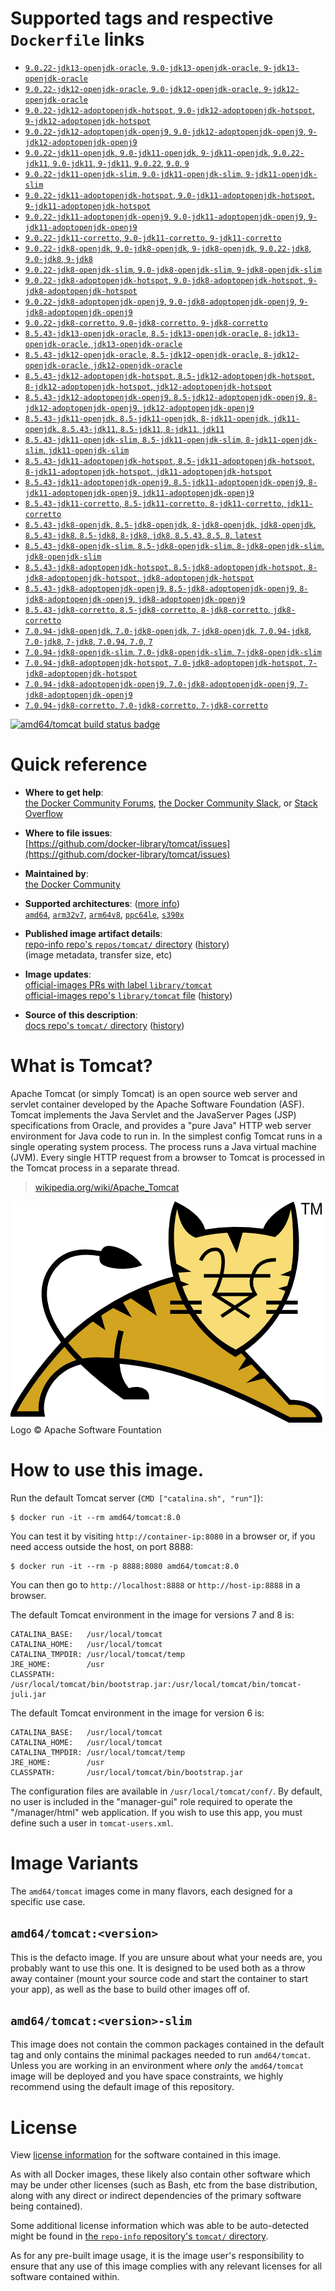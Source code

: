 <!--

********************************************************************************

WARNING:

    DO NOT EDIT "tomcat/README.md"

    IT IS AUTO-GENERATED

    (from the other files in "tomcat/" combined with a set of templates)

********************************************************************************

-->

# Supported tags and respective `Dockerfile` links

-	[`9.0.22-jdk13-openjdk-oracle`, `9.0-jdk13-openjdk-oracle`, `9-jdk13-openjdk-oracle`](https://github.com/docker-library/tomcat/blob/1c76426151f1d88bc3dc042d5b45174f9f9ae3d0/9.0/jdk13/openjdk-oracle/Dockerfile)
-	[`9.0.22-jdk12-openjdk-oracle`, `9.0-jdk12-openjdk-oracle`, `9-jdk12-openjdk-oracle`](https://github.com/docker-library/tomcat/blob/1c76426151f1d88bc3dc042d5b45174f9f9ae3d0/9.0/jdk12/openjdk-oracle/Dockerfile)
-	[`9.0.22-jdk12-adoptopenjdk-hotspot`, `9.0-jdk12-adoptopenjdk-hotspot`, `9-jdk12-adoptopenjdk-hotspot`](https://github.com/docker-library/tomcat/blob/1c76426151f1d88bc3dc042d5b45174f9f9ae3d0/9.0/jdk12/adoptopenjdk-hotspot/Dockerfile)
-	[`9.0.22-jdk12-adoptopenjdk-openj9`, `9.0-jdk12-adoptopenjdk-openj9`, `9-jdk12-adoptopenjdk-openj9`](https://github.com/docker-library/tomcat/blob/1c76426151f1d88bc3dc042d5b45174f9f9ae3d0/9.0/jdk12/adoptopenjdk-openj9/Dockerfile)
-	[`9.0.22-jdk11-openjdk`, `9.0-jdk11-openjdk`, `9-jdk11-openjdk`, `9.0.22-jdk11`, `9.0-jdk11`, `9-jdk11`, `9.0.22`, `9.0`, `9`](https://github.com/docker-library/tomcat/blob/1c76426151f1d88bc3dc042d5b45174f9f9ae3d0/9.0/jdk11/openjdk/Dockerfile)
-	[`9.0.22-jdk11-openjdk-slim`, `9.0-jdk11-openjdk-slim`, `9-jdk11-openjdk-slim`](https://github.com/docker-library/tomcat/blob/1c76426151f1d88bc3dc042d5b45174f9f9ae3d0/9.0/jdk11/openjdk-slim/Dockerfile)
-	[`9.0.22-jdk11-adoptopenjdk-hotspot`, `9.0-jdk11-adoptopenjdk-hotspot`, `9-jdk11-adoptopenjdk-hotspot`](https://github.com/docker-library/tomcat/blob/1c76426151f1d88bc3dc042d5b45174f9f9ae3d0/9.0/jdk11/adoptopenjdk-hotspot/Dockerfile)
-	[`9.0.22-jdk11-adoptopenjdk-openj9`, `9.0-jdk11-adoptopenjdk-openj9`, `9-jdk11-adoptopenjdk-openj9`](https://github.com/docker-library/tomcat/blob/1c76426151f1d88bc3dc042d5b45174f9f9ae3d0/9.0/jdk11/adoptopenjdk-openj9/Dockerfile)
-	[`9.0.22-jdk11-corretto`, `9.0-jdk11-corretto`, `9-jdk11-corretto`](https://github.com/docker-library/tomcat/blob/1c76426151f1d88bc3dc042d5b45174f9f9ae3d0/9.0/jdk11/corretto/Dockerfile)
-	[`9.0.22-jdk8-openjdk`, `9.0-jdk8-openjdk`, `9-jdk8-openjdk`, `9.0.22-jdk8`, `9.0-jdk8`, `9-jdk8`](https://github.com/docker-library/tomcat/blob/1c76426151f1d88bc3dc042d5b45174f9f9ae3d0/9.0/jdk8/openjdk/Dockerfile)
-	[`9.0.22-jdk8-openjdk-slim`, `9.0-jdk8-openjdk-slim`, `9-jdk8-openjdk-slim`](https://github.com/docker-library/tomcat/blob/1c76426151f1d88bc3dc042d5b45174f9f9ae3d0/9.0/jdk8/openjdk-slim/Dockerfile)
-	[`9.0.22-jdk8-adoptopenjdk-hotspot`, `9.0-jdk8-adoptopenjdk-hotspot`, `9-jdk8-adoptopenjdk-hotspot`](https://github.com/docker-library/tomcat/blob/1c76426151f1d88bc3dc042d5b45174f9f9ae3d0/9.0/jdk8/adoptopenjdk-hotspot/Dockerfile)
-	[`9.0.22-jdk8-adoptopenjdk-openj9`, `9.0-jdk8-adoptopenjdk-openj9`, `9-jdk8-adoptopenjdk-openj9`](https://github.com/docker-library/tomcat/blob/1c76426151f1d88bc3dc042d5b45174f9f9ae3d0/9.0/jdk8/adoptopenjdk-openj9/Dockerfile)
-	[`9.0.22-jdk8-corretto`, `9.0-jdk8-corretto`, `9-jdk8-corretto`](https://github.com/docker-library/tomcat/blob/1c76426151f1d88bc3dc042d5b45174f9f9ae3d0/9.0/jdk8/corretto/Dockerfile)
-	[`8.5.43-jdk13-openjdk-oracle`, `8.5-jdk13-openjdk-oracle`, `8-jdk13-openjdk-oracle`, `jdk13-openjdk-oracle`](https://github.com/docker-library/tomcat/blob/171f0ecab3f65af8db6301f6fa6cf12ce99d7828/8.5/jdk13/openjdk-oracle/Dockerfile)
-	[`8.5.43-jdk12-openjdk-oracle`, `8.5-jdk12-openjdk-oracle`, `8-jdk12-openjdk-oracle`, `jdk12-openjdk-oracle`](https://github.com/docker-library/tomcat/blob/171f0ecab3f65af8db6301f6fa6cf12ce99d7828/8.5/jdk12/openjdk-oracle/Dockerfile)
-	[`8.5.43-jdk12-adoptopenjdk-hotspot`, `8.5-jdk12-adoptopenjdk-hotspot`, `8-jdk12-adoptopenjdk-hotspot`, `jdk12-adoptopenjdk-hotspot`](https://github.com/docker-library/tomcat/blob/171f0ecab3f65af8db6301f6fa6cf12ce99d7828/8.5/jdk12/adoptopenjdk-hotspot/Dockerfile)
-	[`8.5.43-jdk12-adoptopenjdk-openj9`, `8.5-jdk12-adoptopenjdk-openj9`, `8-jdk12-adoptopenjdk-openj9`, `jdk12-adoptopenjdk-openj9`](https://github.com/docker-library/tomcat/blob/171f0ecab3f65af8db6301f6fa6cf12ce99d7828/8.5/jdk12/adoptopenjdk-openj9/Dockerfile)
-	[`8.5.43-jdk11-openjdk`, `8.5-jdk11-openjdk`, `8-jdk11-openjdk`, `jdk11-openjdk`, `8.5.43-jdk11`, `8.5-jdk11`, `8-jdk11`, `jdk11`](https://github.com/docker-library/tomcat/blob/171f0ecab3f65af8db6301f6fa6cf12ce99d7828/8.5/jdk11/openjdk/Dockerfile)
-	[`8.5.43-jdk11-openjdk-slim`, `8.5-jdk11-openjdk-slim`, `8-jdk11-openjdk-slim`, `jdk11-openjdk-slim`](https://github.com/docker-library/tomcat/blob/171f0ecab3f65af8db6301f6fa6cf12ce99d7828/8.5/jdk11/openjdk-slim/Dockerfile)
-	[`8.5.43-jdk11-adoptopenjdk-hotspot`, `8.5-jdk11-adoptopenjdk-hotspot`, `8-jdk11-adoptopenjdk-hotspot`, `jdk11-adoptopenjdk-hotspot`](https://github.com/docker-library/tomcat/blob/171f0ecab3f65af8db6301f6fa6cf12ce99d7828/8.5/jdk11/adoptopenjdk-hotspot/Dockerfile)
-	[`8.5.43-jdk11-adoptopenjdk-openj9`, `8.5-jdk11-adoptopenjdk-openj9`, `8-jdk11-adoptopenjdk-openj9`, `jdk11-adoptopenjdk-openj9`](https://github.com/docker-library/tomcat/blob/171f0ecab3f65af8db6301f6fa6cf12ce99d7828/8.5/jdk11/adoptopenjdk-openj9/Dockerfile)
-	[`8.5.43-jdk11-corretto`, `8.5-jdk11-corretto`, `8-jdk11-corretto`, `jdk11-corretto`](https://github.com/docker-library/tomcat/blob/171f0ecab3f65af8db6301f6fa6cf12ce99d7828/8.5/jdk11/corretto/Dockerfile)
-	[`8.5.43-jdk8-openjdk`, `8.5-jdk8-openjdk`, `8-jdk8-openjdk`, `jdk8-openjdk`, `8.5.43-jdk8`, `8.5-jdk8`, `8-jdk8`, `jdk8`, `8.5.43`, `8.5`, `8`, `latest`](https://github.com/docker-library/tomcat/blob/171f0ecab3f65af8db6301f6fa6cf12ce99d7828/8.5/jdk8/openjdk/Dockerfile)
-	[`8.5.43-jdk8-openjdk-slim`, `8.5-jdk8-openjdk-slim`, `8-jdk8-openjdk-slim`, `jdk8-openjdk-slim`](https://github.com/docker-library/tomcat/blob/171f0ecab3f65af8db6301f6fa6cf12ce99d7828/8.5/jdk8/openjdk-slim/Dockerfile)
-	[`8.5.43-jdk8-adoptopenjdk-hotspot`, `8.5-jdk8-adoptopenjdk-hotspot`, `8-jdk8-adoptopenjdk-hotspot`, `jdk8-adoptopenjdk-hotspot`](https://github.com/docker-library/tomcat/blob/171f0ecab3f65af8db6301f6fa6cf12ce99d7828/8.5/jdk8/adoptopenjdk-hotspot/Dockerfile)
-	[`8.5.43-jdk8-adoptopenjdk-openj9`, `8.5-jdk8-adoptopenjdk-openj9`, `8-jdk8-adoptopenjdk-openj9`, `jdk8-adoptopenjdk-openj9`](https://github.com/docker-library/tomcat/blob/171f0ecab3f65af8db6301f6fa6cf12ce99d7828/8.5/jdk8/adoptopenjdk-openj9/Dockerfile)
-	[`8.5.43-jdk8-corretto`, `8.5-jdk8-corretto`, `8-jdk8-corretto`, `jdk8-corretto`](https://github.com/docker-library/tomcat/blob/171f0ecab3f65af8db6301f6fa6cf12ce99d7828/8.5/jdk8/corretto/Dockerfile)
-	[`7.0.94-jdk8-openjdk`, `7.0-jdk8-openjdk`, `7-jdk8-openjdk`, `7.0.94-jdk8`, `7.0-jdk8`, `7-jdk8`, `7.0.94`, `7.0`, `7`](https://github.com/docker-library/tomcat/blob/a041e006c1713abd79d67de3a057b845112f19ad/7/jdk8/openjdk/Dockerfile)
-	[`7.0.94-jdk8-openjdk-slim`, `7.0-jdk8-openjdk-slim`, `7-jdk8-openjdk-slim`](https://github.com/docker-library/tomcat/blob/a041e006c1713abd79d67de3a057b845112f19ad/7/jdk8/openjdk-slim/Dockerfile)
-	[`7.0.94-jdk8-adoptopenjdk-hotspot`, `7.0-jdk8-adoptopenjdk-hotspot`, `7-jdk8-adoptopenjdk-hotspot`](https://github.com/docker-library/tomcat/blob/a041e006c1713abd79d67de3a057b845112f19ad/7/jdk8/adoptopenjdk-hotspot/Dockerfile)
-	[`7.0.94-jdk8-adoptopenjdk-openj9`, `7.0-jdk8-adoptopenjdk-openj9`, `7-jdk8-adoptopenjdk-openj9`](https://github.com/docker-library/tomcat/blob/a041e006c1713abd79d67de3a057b845112f19ad/7/jdk8/adoptopenjdk-openj9/Dockerfile)
-	[`7.0.94-jdk8-corretto`, `7.0-jdk8-corretto`, `7-jdk8-corretto`](https://github.com/docker-library/tomcat/blob/a041e006c1713abd79d67de3a057b845112f19ad/7/jdk8/corretto/Dockerfile)

[![amd64/tomcat build status badge](https://img.shields.io/jenkins/s/https/doi-janky.infosiftr.net/job/multiarch/job/amd64/job/tomcat.svg?label=amd64/tomcat%20%20build%20job)](https://doi-janky.infosiftr.net/job/multiarch/job/amd64/job/tomcat/)

# Quick reference

-	**Where to get help**:  
	[the Docker Community Forums](https://forums.docker.com/), [the Docker Community Slack](https://blog.docker.com/2016/11/introducing-docker-community-directory-docker-community-slack/), or [Stack Overflow](https://stackoverflow.com/search?tab=newest&q=docker)

-	**Where to file issues**:  
	[https://github.com/docker-library/tomcat/issues](https://github.com/docker-library/tomcat/issues)

-	**Maintained by**:  
	[the Docker Community](https://github.com/docker-library/tomcat)

-	**Supported architectures**: ([more info](https://github.com/docker-library/official-images#architectures-other-than-amd64))  
	[`amd64`](https://hub.docker.com/r/amd64/tomcat/), [`arm32v7`](https://hub.docker.com/r/arm32v7/tomcat/), [`arm64v8`](https://hub.docker.com/r/arm64v8/tomcat/), [`ppc64le`](https://hub.docker.com/r/ppc64le/tomcat/), [`s390x`](https://hub.docker.com/r/s390x/tomcat/)

-	**Published image artifact details**:  
	[repo-info repo's `repos/tomcat/` directory](https://github.com/docker-library/repo-info/blob/master/repos/tomcat) ([history](https://github.com/docker-library/repo-info/commits/master/repos/tomcat))  
	(image metadata, transfer size, etc)

-	**Image updates**:  
	[official-images PRs with label `library/tomcat`](https://github.com/docker-library/official-images/pulls?q=label%3Alibrary%2Ftomcat)  
	[official-images repo's `library/tomcat` file](https://github.com/docker-library/official-images/blob/master/library/tomcat) ([history](https://github.com/docker-library/official-images/commits/master/library/tomcat))

-	**Source of this description**:  
	[docs repo's `tomcat/` directory](https://github.com/docker-library/docs/tree/master/tomcat) ([history](https://github.com/docker-library/docs/commits/master/tomcat))

# What is Tomcat?

Apache Tomcat (or simply Tomcat) is an open source web server and servlet container developed by the Apache Software Foundation (ASF). Tomcat implements the Java Servlet and the JavaServer Pages (JSP) specifications from Oracle, and provides a "pure Java" HTTP web server environment for Java code to run in. In the simplest config Tomcat runs in a single operating system process. The process runs a Java virtual machine (JVM). Every single HTTP request from a browser to Tomcat is processed in the Tomcat process in a separate thread.

> [wikipedia.org/wiki/Apache_Tomcat](https://en.wikipedia.org/wiki/Apache_Tomcat)

![logo](https://raw.githubusercontent.com/docker-library/docs/8e31eb93a02d504d0cfe1da435aa31b377fc627d/tomcat/logo.png)Logo &copy; Apache Software Fountation

# How to use this image.

Run the default Tomcat server (`CMD ["catalina.sh", "run"]`):

```console
$ docker run -it --rm amd64/tomcat:8.0
```

You can test it by visiting `http://container-ip:8080` in a browser or, if you need access outside the host, on port 8888:

```console
$ docker run -it --rm -p 8888:8080 amd64/tomcat:8.0
```

You can then go to `http://localhost:8888` or `http://host-ip:8888` in a browser.

The default Tomcat environment in the image for versions 7 and 8 is:

	CATALINA_BASE:   /usr/local/tomcat
	CATALINA_HOME:   /usr/local/tomcat
	CATALINA_TMPDIR: /usr/local/tomcat/temp
	JRE_HOME:        /usr
	CLASSPATH:       /usr/local/tomcat/bin/bootstrap.jar:/usr/local/tomcat/bin/tomcat-juli.jar

The default Tomcat environment in the image for version 6 is:

	CATALINA_BASE:   /usr/local/tomcat
	CATALINA_HOME:   /usr/local/tomcat
	CATALINA_TMPDIR: /usr/local/tomcat/temp
	JRE_HOME:        /usr
	CLASSPATH:       /usr/local/tomcat/bin/bootstrap.jar

The configuration files are available in `/usr/local/tomcat/conf/`. By default, no user is included in the "manager-gui" role required to operate the "/manager/html" web application. If you wish to use this app, you must define such a user in `tomcat-users.xml`.

# Image Variants

The `amd64/tomcat` images come in many flavors, each designed for a specific use case.

## `amd64/tomcat:<version>`

This is the defacto image. If you are unsure about what your needs are, you probably want to use this one. It is designed to be used both as a throw away container (mount your source code and start the container to start your app), as well as the base to build other images off of.

## `amd64/tomcat:<version>-slim`

This image does not contain the common packages contained in the default tag and only contains the minimal packages needed to run `amd64/tomcat`. Unless you are working in an environment where *only* the `amd64/tomcat` image will be deployed and you have space constraints, we highly recommend using the default image of this repository.

# License

View [license information](https://www.apache.org/licenses/LICENSE-2.0) for the software contained in this image.

As with all Docker images, these likely also contain other software which may be under other licenses (such as Bash, etc from the base distribution, along with any direct or indirect dependencies of the primary software being contained).

Some additional license information which was able to be auto-detected might be found in [the `repo-info` repository's `tomcat/` directory](https://github.com/docker-library/repo-info/tree/master/repos/tomcat).

As for any pre-built image usage, it is the image user's responsibility to ensure that any use of this image complies with any relevant licenses for all software contained within.
